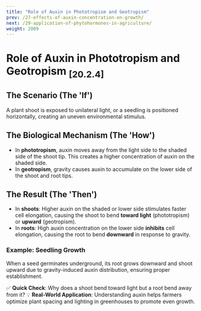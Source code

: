 ```yaml
---
title: "Role of Auxin in Phototropism and Geotropism"
prev: /27-effects-of-auxin-concentration-on-growth/
next: /29-application-of-phytohormones-in-agriculture/
weight: 2009
---
```

# Role of Auxin in Phototropism and Geotropism <sub>[20.2.4]</sub>
## The Scenario (The 'If')
A plant shoot is exposed to unilateral light, or a seedling is positioned horizontally, creating an uneven environmental stimulus.

## The Biological Mechanism (The 'How')
- In **phototropism**, auxin moves away from the light side to the shaded side of the shoot tip. This creates a higher concentration of auxin on the shaded side.
- In **geotropism**, gravity causes auxin to accumulate on the lower side of the shoot and root tips.

## The Result (The 'Then')
- In **shoots**: Higher auxin on the shaded or lower side stimulates faster cell elongation, causing the shoot to bend **toward light** (phototropism) or **upward** (geotropism).
- In **roots**: High auxin concentration on the lower side **inhibits** cell elongation, causing the root to bend **downward** in response to gravity.

### Example: Seedling Growth
When a seed germinates underground, its root grows downward and shoot upward due to gravity-induced auxin distribution, ensuring proper establishment.

✅ **Quick Check**: Why does a shoot bend toward light but a root bend away from it?
💡 **Real-World Application**: Understanding auxin helps farmers optimize plant spacing and lighting in greenhouses to promote even growth.